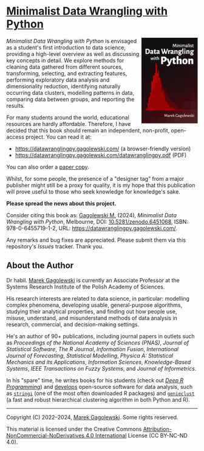 <!-- NOTE EDIT in *-src; *-public is a clone! -->

# [Minimalist Data Wrangling with Python](https://datawranglingpy.gagolewski.com/)

<a href="https://datawranglingpy.gagolewski.com/"><img src="docs/_static/img/cover.png" align="right" height="225" /></a>

*Minimalist Data Wrangling with Python* is envisaged as a student's first
introduction to data science, providing a high-level overview as well as
discussing key concepts in detail. We explore methods for
cleaning data gathered from different sources, transforming, selecting, and
extracting features, performing exploratory data analysis and dimensionality
reduction, identifying naturally occurring data clusters, modelling patterns in
data, comparing data between groups, and reporting the results.

For many students around the world, educational resources are hardly
affordable. Therefore, I have decided that this book should remain
an independent, non-profit, open-access project. You can read it at:

* <https://datawranglingpy.gagolewski.com/> (a browser-friendly version)
* <https://datawranglingpy.gagolewski.com/datawranglingpy.pdf> (PDF)

You can also order a
[paper copy](https://datawranglingpy.gagolewski.com/order-paper-copy.html).

Whilst, for some people, the presence of a "designer tag" from a
major publisher might still be a proxy for quality, it is my hope
that this publication will prove useful to those who seek knowledge for
knowledge's sake.


**Please spread the news about this project.**

Consider citing this book as:
[Gagolewski M.][1] (2024), *Minimalist Data Wrangling with Python*,
Melbourne,
DOI: [10.5281/zenodo.6451068](https://dx.doi.org/10.5281/zenodo.6451068),
ISBN: 978-0-6455719-1-2,
URL: <https://datawranglingpy.gagolewski.com/>.

Any remarks and bug fixes are appreciated. Please submit them via
this repository's *Issues* tracker. Thank you.



## About the Author

Dr habil. [Marek Gagolewski][1]
is currently an Associate Professor
at the Systems Research Institute of the Polish Academy of Sciences.

His research interests are related to data science, in particular: modelling
complex phenomena, developing usable, general-purpose algorithms, studying
their analytical properties, and finding out how people use, misuse,
understand, and misunderstand methods of data analysis in research, commercial,
and decision-making settings.

He's an author of 90+ publications, including journal papers
in outlets such as *Proceedings of the National Academy of Sciences (PNAS)*,
*Journal of Statistical Software*, *The R Journal*, *Information Fusion*,
*International Journal of Forecasting*, *Statistical Modelling*,
*Physica A: Statistical Mechanics and its Applications*,
*Information Sciences*, *Knowledge-Based Systems*,
*IEEE Transactions on Fuzzy Systems*, and *Journal of Informetrics*.

In his "spare" time, he writes books for his students
(check out [*Deep R Programming*](https://deepr.gagolewski.com/))
and [develops](https://github.com/gagolews) open-source software for data analysis, such as
[`stringi`](https://stringi.gagolewski.com/) (one of the most often downloaded
R packages) and
[`genieclust`](https://genieclust.gagolewski.com/) (a fast and robust
hierarchical clustering algorithm in both Python and R).


--------------------------------------------------------------------------------

Copyright (C) 2022–2024, [Marek Gagolewski][1]. Some rights reserved.

This material is licensed under the Creative Commons
[Attribution-NonCommercial-NoDerivatives 4.0 International][2] License
(CC BY-NC-ND 4.0).

[1]: https://www.gagolewski.com/
[2]: https://creativecommons.org/licenses/by-nc-nd/4.0
